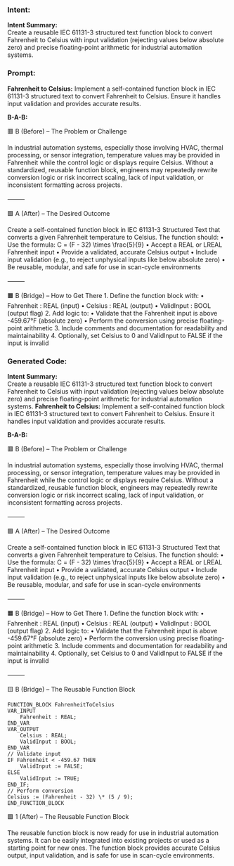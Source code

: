 ### Intent:
**Intent Summary:**  
Create a reusable IEC 61131-3 structured text function block to convert Fahrenheit to Celsius with input validation (rejecting values below absolute zero) and precise floating-point arithmetic for industrial automation systems.

### Prompt:
**Fahrenheit to Celsius:**
Implement a self-contained function block in IEC 61131-3 structured text to convert Fahrenheit to Celsius. Ensure it handles input validation and provides accurate results.


**B-A-B:**

🟥 B (Before) – The Problem or Challenge

In industrial automation systems, especially those involving HVAC, thermal processing, or sensor integration, temperature values may be provided in Fahrenheit while the control logic or displays require Celsius. Without a standardized, reusable function block, engineers may repeatedly rewrite conversion logic or risk incorrect scaling, lack of input validation, or inconsistent formatting across projects.

⸻

🟩 A (After) – The Desired Outcome

Create a self-contained function block in IEC 61131-3 Structured Text that converts a given Fahrenheit temperature to Celsius. The function should:
	•	Use the formula:
C = (F - 32) \times \frac{5}{9}
	•	Accept a REAL or LREAL Fahrenheit input
	•	Provide a validated, accurate Celsius output
	•	Include input validation (e.g., to reject unphysical inputs like below absolute zero)
	•	Be reusable, modular, and safe for use in scan-cycle environments

⸻

🟧 B (Bridge) – How to Get There
	1.	Define the function block with:
	•	Fahrenheit : REAL (input)
	•	Celsius : REAL (output)
	•	ValidInput : BOOL (output flag)
	2.	Add logic to:
	•	Validate that the Fahrenheit input is above -459.67°F (absolute zero)
	•	Perform the conversion using precise floating-point arithmetic
	3.	Include comments and documentation for readability and maintainability
	4.	Optionally, set Celsius to 0 and ValidInput to FALSE if the input is invalid

### Generated Code:
**Intent Summary:**  
Create a reusable IEC 61131-3 structured text function block to convert Fahrenheit to Celsius with input validation (rejecting values below absolute zero) and precise floating-point arithmetic for industrial automation systems.
**Fahrenheit to Celsius:**
Implement a self-contained function block in IEC 61131-3 structured text to convert Fahrenheit to Celsius. Ensure it handles input validation and provides accurate results.


**B-A-B:**

🟥 B (Before) – The Problem or Challenge

In industrial automation systems, especially those involving HVAC, thermal processing, or sensor integration, temperature values may be provided in Fahrenheit while the control logic or displays require Celsius. Without a standardized, reusable function block, engineers may repeatedly rewrite conversion logic or risk incorrect scaling, lack of input validation, or inconsistent formatting across projects.

⸻

🟩 A (After) – The Desired Outcome

Create a self-contained function block in IEC 61131-3 Structured Text that converts a given Fahrenheit temperature to Celsius. The function should:
	•	Use the formula:
C = (F - 32) \times \frac{5}{9}
	•	Accept a REAL or LREAL Fahrenheit input
	•	Provide a validated, accurate Celsius output
	•	Include input validation (e.g., to reject unphysical inputs like below absolute zero)
	•	Be reusable, modular, and safe for use in scan-cycle environments

⸻

🟧 B (Bridge) – How to Get There
	1.	Define the function block with:
	•	Fahrenheit : REAL (input)
	•	Celsius : REAL (output)
	•	ValidInput : BOOL (output flag)
	2.	Add logic to:
	•	Validate that the Fahrenheit input is above -459.67°F (absolute zero)
	•	Perform the conversion using precise floating-point arithmetic
	3.	Include comments and documentation for readability and maintainability
	4.	Optionally, set Celsius to 0 and ValidInput to FALSE if the input is invalid

⸻

🟨 B (Bridge) – The Reusable Function Block
```
FUNCTION_BLOCK FahrenheitToCelsius
VAR_INPUT
    Fahrenheit : REAL;
END_VAR
VAR_OUTPUT
    Celsius : REAL;
    ValidInput : BOOL;
END_VAR
// Validate input
IF Fahrenheit < -459.67 THEN
    ValidInput := FALSE;
ELSE
    ValidInput := TRUE;
END_IF;
// Perform conversion
Celsius := (Fahrenheit - 32) \* (5 / 9);
END_FUNCTION_BLOCK
```

🟩 1 (After) – The Reusable Function Block

The reusable function block is now ready for use in industrial automation systems. It can be easily integrated into existing projects or used as a starting point for new ones. The function block provides accurate Celsius output, input validation, and is safe for use in scan-cycle environments.

